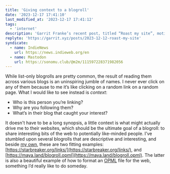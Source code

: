 ```yaml
---
title: 'Giving context to a blogroll'
date: '2023-12-17 17:41:10'
last_modified_at: '2023-12-17 17:41:12'
tags:
  - 'internet'
description: 'Garrit Franke’s recent post, titled “Roast my site”, motivated me to write about something that has always bugged me with personal sites: the grocery-style blogroll.'
replyto: 'https://garrit.xyz/posts/2023-12-12-roast-my-site'
syndicate:
  - name: IndieNews
    url: https://news.indieweb.org/en
  - name: Mastodon
    url: https://sonomu.club/@m2m/111597228371982056
---
```

While list-only blogrolls are pretty common, the result of reading them across various blogs is an uninspiring jumble of names. I never ever click on any of them because to me it’s like clicking on a random link on a random page. What I would like to see instead is *context*: 

- Who is this person you’re linking? 
- Why are you following them?
- What’s in their blog that caught your interest?

It doesn't have to be a long synopsis, a little context is what might actually drive me to their websites, which should be the ultimate goal of a blogroll: to share interesting bits of the web to potentially like-minded people. I’ve stumbled upon several blogrolls that are descriptive and interesting, and beside [my own](https://minutestomidnight.co.uk/links/), these are two fitting examples: [https://starbreaker.org/links/](https://starbreaker.org/links/), and [https://maya.land/blogroll.opml](https://maya.land/blogroll.opml). The latter is also a beautiful example of how to format an [OPML](https://en.wikipedia.org/wiki/OPML) file for the web, something I’d really like to do someday.
